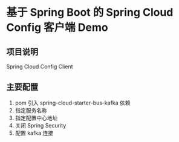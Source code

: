 基于 Spring Boot 的 Spring Cloud Config 客户端 Demo
===

## 项目说明

Spring Cloud Config Client

## 主要配置

1. pom 引入 spring-cloud-starter-bus-kafka 依赖
2. 指定服务名称
3. 指定配置中心地址
4. 关闭 Spring Security
5. 配置 kafka 连接